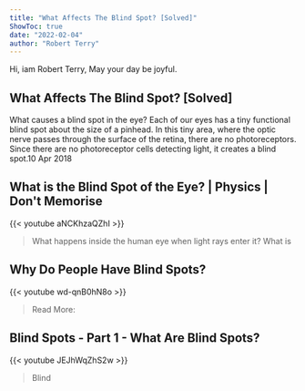 ```yaml
---
title: "What Affects The Blind Spot? [Solved]"
ShowToc: true 
date: "2022-02-04"
author: "Robert Terry" 
---
```


Hi, iam Robert Terry, May your day be joyful.
## What Affects The Blind Spot? [Solved]
What causes a blind spot in the eye? Each of our eyes has a tiny functional blind spot about the size of a pinhead. In this tiny area, where the optic nerve passes through the surface of the retina, there are no photoreceptors. Since there are no photoreceptor cells detecting light, it creates a blind spot.10 Apr 2018

## What is the Blind Spot of the Eye? | Physics | Don't Memorise
{{< youtube aNCKhzaQZhI >}}
>What happens inside the human eye when light rays enter it? What is 

## Why Do People Have Blind Spots?
{{< youtube wd-qnB0hN8o >}}
>Read More: 

## Blind Spots - Part 1 - What Are Blind Spots?
{{< youtube JEJhWqZhS2w >}}
>Blind

